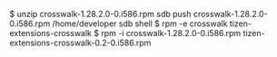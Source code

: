 
$ unzip crosswalk-1.28.2.0-0.i586.rpm
sdb push crosswalk-1.28.2.0-0.i586.rpm /home/developer
sdb shell
$ rpm -e crosswalk tizen-extensions-crosswalk
$ rpm -i crosswalk-1.28.2.0-0.i586.rpm tizen-extensions-crosswalk-0.2-0.i586.rpm


